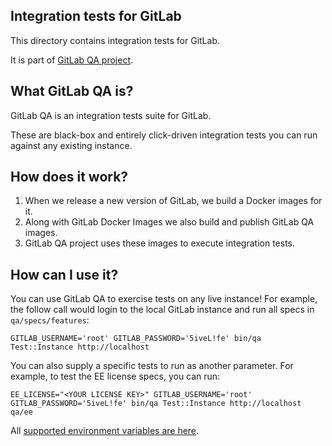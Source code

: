 ## Integration tests for GitLab

This directory contains integration tests for GitLab.

It is part of [GitLab QA project](https://gitlab.com/gitlab-org/gitlab-qa).

## What GitLab QA is?

GitLab QA is an integration tests suite for GitLab.

These are black-box and entirely click-driven integration tests you can run
against any existing instance.

## How does it work?

1. When we release a new version of GitLab, we build a Docker images for it.
1. Along with GitLab Docker Images we also build and publish GitLab QA images.
1. GitLab QA project uses these images to execute integration tests.

## How can I use it?

You can use GitLab QA to exercise tests on any live instance! For example, the
follow call would login to the local GitLab instance and run all specs in
`qa/specs/features`:

```
GITLAB_USERNAME='root' GITLAB_PASSWORD='5iveL!fe' bin/qa Test::Instance http://localhost
```

You can also supply a specific tests to run as another parameter. For example, to
test the EE license specs, you can run:

```
EE_LICENSE="<YOUR LICENSE KEY>" GITLAB_USERNAME='root' GITLAB_PASSWORD='5iveL!fe' bin/qa Test::Instance http://localhost qa/ee
```

All [supported environment variables are here](https://gitlab.com/gitlab-org/gitlab-qa#supported-environment-variables).
